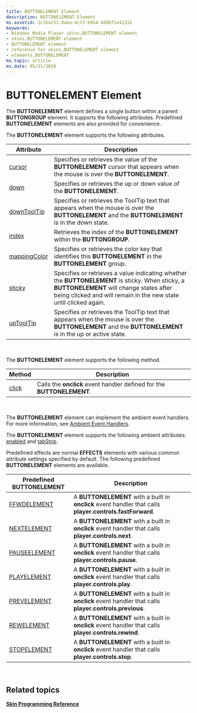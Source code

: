 ```yaml
---
title: BUTTONELEMENT Element
description: BUTTONELEMENT Element
ms.assetid: 2c1bac51-8aea-4c73-b9b4-4ddbf1e4231b
keywords:
- Windows Media Player skins,BUTTONELEMENT element
- skins,BUTTONELEMENT element
- BUTTONELEMENT element
- reference for skins,BUTTONELEMENT element
- elements,BUTTONELEMENT
ms.topic: article
ms.date: 05/31/2018
---
```


# BUTTONELEMENT Element

The **BUTTONELEMENT** element defines a single button within a parent **BUTTONGROUP** element. It supports the following attributes. Predefined **BUTTONELEMENT** elements are also provided for convenience.

The **BUTTONELEMENT** element supports the following attributes.



| Attribute                                      | Description                                                                                                                                                                                                      |
|------------------------------------------------|------------------------------------------------------------------------------------------------------------------------------------------------------------------------------------------------------------------|
| [cursor](buttonelement-cursor.md)             | Specifies or retrieves the value of the **BUTTONELEMENT** cursor that appears when the mouse is over the **BUTTONELEMENT**.                                                                                      |
| [down](buttonelement-down.md)                 | Specifies or retrieves the up or down value of the **BUTTONELEMENT**.                                                                                                                                            |
| [downToolTip](buttonelement-downtooltip.md)   | Specifies or retrieves the ToolTip text that appears when the mouse is over the **BUTTONELEMENT** and the **BUTTONELEMENT** is in the down state.                                                                |
| [index](buttonelement-index.md)               | Retrieves the index of the **BUTTONELEMENT** within the **BUTTONGROUP**.                                                                                                                                         |
| [mappingColor](buttonelement-mappingcolor.md) | Specifies or retrieves the color key that identifies this **BUTTONELEMENT** in the **BUTTONELEMENT** group.                                                                                                      |
| [sticky](buttonelement-sticky.md)             | Specifies or retrieves a value indicating whether the **BUTTONELEMENT** is sticky. When sticky, a **BUTTONELEMENT** will change states after being clicked and will remain in the new state until clicked again. |
| [upToolTip](buttonelement-uptooltip.md)       | Specifies or retrieves the ToolTip text that appears when the mouse is over the **BUTTONELEMENT** and the **BUTTONELEMENT** is in the up or active state.                                                        |



 

The **BUTTONELEMENT** element supports the following method.



| Method                           | Description                                                            |
|----------------------------------|------------------------------------------------------------------------|
| [click](buttonelement-click.md) | Calls the **onclick** event handler defined for the **BUTTONELEMENT**. |



 

The **BUTTONELEMENT** element can implement the ambient event handlers. For more information, see [Ambient Event Handlers](ambient-event-handlers.md).

The **BUTTONELEMENT** element supports the following ambient attributes: [enabled](ambientattributes-enabled.md) and [tabStop](ambientattributes-tabstop.md).

Predefined effects are normal **EFFECTS** elements with various common attribute settings specified by default. The following predefined **BUTTONELEMENT** elements are available.



| Predefined BUTTONELEMENT         | Description                                                                                               |
|----------------------------------|-----------------------------------------------------------------------------------------------------------|
| [FFWDELEMENT](ffwdelement.md)   | A **BUTTONELEMENT** with a built in **onclick** event handler that calls **player.controls.fastForward**. |
| [NEXTELEMENT](nextelement.md)   | A **BUTTONELEMENT** with a built in **onclick** event handler that calls **player.controls.next**.        |
| [PAUSEELEMENT](pauseelement.md) | A **BUTTONELEMENT** with a built in **onclick** event handler that calls **player.controls.pause**.       |
| [PLAYELEMENT](playerelement.md) | A **BUTTONELEMENT** with a built in **onclick** event handler that calls **player.controls.play**.        |
| [PREVELEMENT](prevelement.md)   | A **BUTTONELEMENT** with a built in **onclick** event handler that calls **player.controls.previous**.    |
| [REWELEMENT](rewelement.md)     | A **BUTTONELEMENT** with a built in **onclick** event handler that calls **player.controls.rewind**.      |
| [STOPELEMENT](stopelement.md)   | A **BUTTONELEMENT** with a built in **onclick** event handler that calls **player.controls.stop**.        |



 

## Related topics

<dl> <dt>

[**Skin Programming Reference**](skin-programming-reference.md)
</dt> </dl>

 

 




